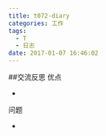 ```yaml
---
title: t072-diary
categories: 工作
tags:
  - T
  - 日志
date: 2017-01-07 16:46:02
---
```







##交流反思
优点

-

问题

- 